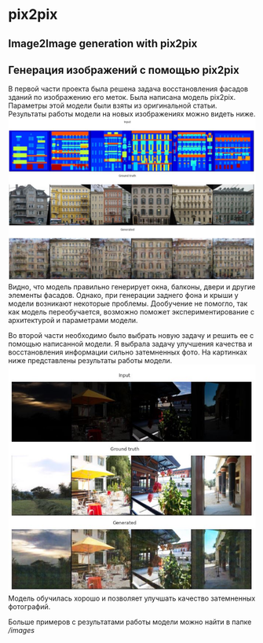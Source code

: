 # pix2pix
## Image2Image generation with pix2pix

## Генерация изображений с помощью pix2pix

В первой части проекта была решена задача восстановления фасадов зданий по изображению его меток. Была написана модель pix2pix. Параметры этой модели были взяты из оригинальной статьи. Результаты работы модели на новых изображениях можно видеть ниже.
![alt text](images/facade1.JPG)
Видно, что модель правильно генерирует окна, балконы, двери и другие элементы фасадов. Однако, при генерации заднего фона и крыши у модели возникают некоторые проблемы. Дообучение не помогло, так как модель переобучается, возможно поможет экспериментирование с архитектурой и параметрами модели.


Во второй части необходимо было выбрать новую задачу и решить ее с помощью написанной модели. Я выбрала задачу улучшения качества и восстановления информации сильно затемненных фото. На картинках ниже представлены результаты работы модели.
![alt text](images/light2.JPG)
Модель обучилась хорошо и позволяет улучшать качество затемненных фотографий.

Больше примеров с результатами работы модели можно найти в папке */images*
